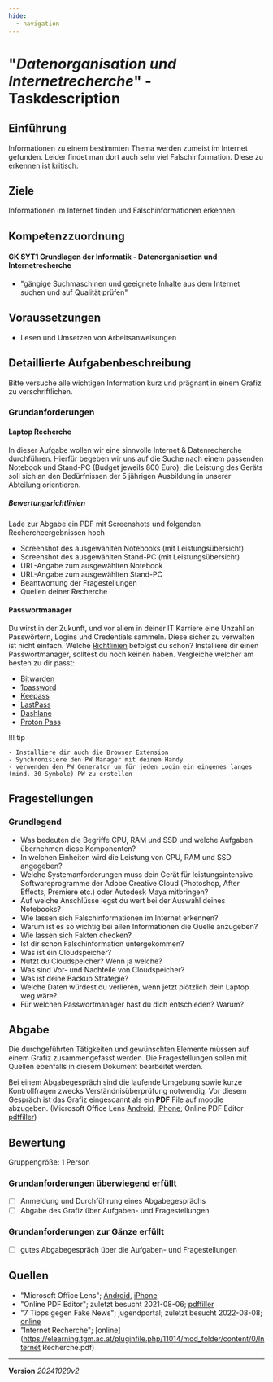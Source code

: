 ```yaml
---
hide:
  - navigation
---
```


# "*Datenorganisation und Internetrecherche*" - Taskdescription

## Einführung

Informationen zu einem bestimmten Thema werden zumeist im Internet  gefunden. Leider findet man dort auch sehr viel Falschinformation. Diese zu erkennen ist kritisch.

## Ziele

Informationen im Internet finden und Falschinformationen erkennen.

## Kompetenzzuordnung

#### GK SYT1 Grundlagen der Informatik - Datenorganisation und Internetrecherche

- "gängige Suchmaschinen und geeignete Inhalte aus dem Internet suchen und auf Qualität prüfen"

## Voraussetzungen

- Lesen und Umsetzen von Arbeitsanweisungen

## Detaillierte Aufgabenbeschreibung

Bitte versuche alle wichtigen Information kurz und prägnant in einem Grafiz zu verschriftlichen.

### Grundanforderungen

#### Laptop Recherche

In dieser Aufgabe wollen wir eine sinnvolle Internet & Datenrecherche durchführen. Hierfür begeben wir uns auf die Suche nach einem passenden Notebook und Stand-PC (Budget jeweils 800 Euro); die Leistung des Geräts soll sich an den Bedürfnissen der 5 jährigen Ausbildung in unserer Abteilung orientieren.

##### Bewertungsrichtlinien

Lade zur Abgabe ein PDF mit Screenshots und folgenden Rechercheergebnissen hoch

- Screenshot des ausgewählten Notebooks (mit Leistungsübersicht)
- Screenshot des ausgewählten Stand-PC (mit Leistungsübersicht)
- URL-Angabe zum ausgewählten Notebook
- URL-Angabe zum ausgewählten Stand-PC
- Beantwortung der Fragestellungen
- Quellen deiner Recherche

#### Passwortmanager

Du wirst in der Zukunft, und vor allem in deiner IT Karriere eine Unzahl an Passwörtern, Logins und Credentials sammeln. Diese sicher zu verwalten ist nicht einfach. Welche [Richtlinien](https://www.verbraucherzentrale.de/wissen/digitale-welt/datenschutz/starke-passwoerter-so-gehts-11672) befolgst du schon? Installiere dir einen Passwortmanager, solltest du noch keinen haben. Vergleiche welcher am besten zu dir passt:

- [Bitwarden](https://bitwarden.com/pricing/)
- [1password](https://1password.com/de/pricing#personal)
- [Keepass](https://keepass.info/)
- [LastPass](https://www.lastpass.com/de/pricing)
- [Dashlane](https://www.dashlane.com/de/pricing)
- [Proton Pass](https://proton.me/pass/pricing)

!!! tip

    - Installiere dir auch die Browser Extension
    - Synchronisiere den PW Manager mit deinem Handy
    - verwenden den PW Generator um für jeden Login ein eingenes langes (mind. 30 Symbole) PW zu erstellen

## Fragestellungen

### Grundlegend

- Was bedeuten die Begriffe CPU, RAM und SSD und welche Aufgaben übernehmen diese Komponenten?
- In welchen Einheiten wird die Leistung von CPU, RAM und SSD angegeben?
- Welche Systemanforderungen muss dein Gerät für leistungsintensive  Softwareprogramme der Adobe Creative Cloud (Photoshop, After Effects,  Premiere etc.) oder Autodesk Maya mitbringen?
- Auf welche Anschlüsse legst du wert bei der Auswahl deines Notebooks?
- Wie lassen sich Falschinformationen im Internet erkennen?
- Warum ist es so wichtig bei allen Informationen die Quelle anzugeben?
- Wie lassen sich Fakten checken?
- Ist dir schon Falschinformation untergekommen?
- Was ist ein Cloudspeicher?
- Nutzt du Cloudspeicher? Wenn ja welche?
- Was sind Vor- und Nachteile von Cloudspeicher?
- Was ist deine Backup Strategie?
- Welche Daten würdest du verlieren, wenn jetzt plötzlich dein Laptop weg wäre?
- Für welchen Passwortmanager hast du dich entschieden? Warum?

## Abgabe

Die durchgeführten Tätigkeiten und gewünschten Elemente müssen auf einem Grafiz zusammengefasst werden. Die Fragestellungen sollen mit  Quellen ebenfalls in diesem Dokument bearbeitet werden.

Bei einem Abgabegespräch sind die laufende Umgebung sowie kurze  Kontrollfragen zwecks Verständnisüberprüfung notwendig. Vor diesem  Gespräch ist das Grafiz eingescannt als ein **PDF** File auf moodle abzugeben. (Microsoft Office Lens [Android](https://play.google.com/store/apps/details?id=com.microsoft.office.officelens&hl=de_AT&gl=US), [iPhone](https://apps.apple.com/at/app/microsoft-office-lens-pdf-scan/id975925059); Online PDF Editor [pdffiller](https://www.pdffiller.com/de/))

## Bewertung

Gruppengröße: 1 Person

### Grundanforderungen **überwiegend erfüllt**

- [ ] Anmeldung und Durchführung eines Abgabegesprächs
- [ ] Abgabe des Grafiz über Aufgaben- und Fragestellungen

### Grundanforderungen **zur Gänze erfüllt**

- [ ] gutes Abgabegespräch über die Aufgaben- und Fragestellungen

## Quellen

- "Microsoft Office Lens";  [Android](https://play.google.com/store/apps/details?id=com.microsoft.office.officelens&hl=de_AT&gl=US), [iPhone](https://apps.apple.com/at/app/microsoft-office-lens-pdf-scan/id975925059)
- "Online PDF Editor"; zuletzt besucht 2021-08-06; [pdffiller](https://www.pdffiller.com/de/)
- "7 Tipps gegen Fake News"; jugendportal; zuletzt besucht 2022-08-08; [online](https://www.jugendportal.at/factorfake/fake-news-erkennen)
- "Internet Recherche"; [online](https://elearning.tgm.ac.at/pluginfile.php/11014/mod_folder/content/0/Internet Recherche.pdf)

------

**Version** *20241029v2*